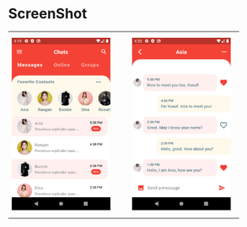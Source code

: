 # ScreenShot

<table>
<tr>
<td><img style="margin-right: 20px;" src="assets/screenshot/1.png" width=200 height=350></td>
    <td><img style="margin: 10px;" src="assets/screenshot/2.png" width=200 height=350></td>
</tr>
</table>